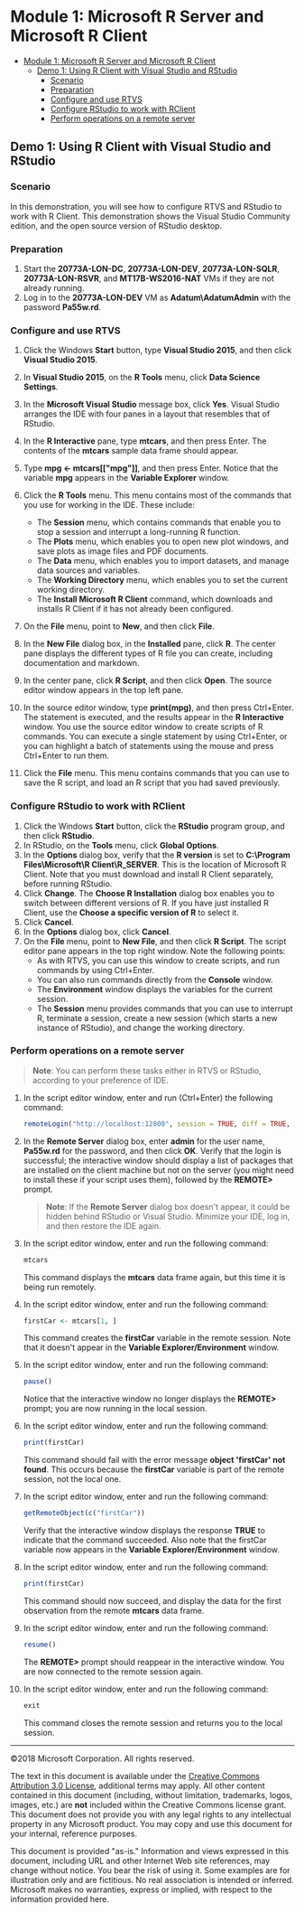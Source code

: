 # Module 1: Microsoft R Server and Microsoft R Client

- [Module 1: Microsoft R Server and Microsoft R Client](#module-1-microsoft-r-server-and-microsoft-r-client)
    - [Demo 1: Using R Client with Visual Studio and RStudio](#demo-1-using-r-client-with-visual-studio-and-rstudio)
        - [Scenario](#scenario)
        - [Preparation](#preparation)
        - [Configure and use RTVS](#configure-and-use-rtvs)
        - [Configure RStudio to work with RClient](#configure-rstudio-to-work-with-rclient)
        - [Perform operations on a remote server](#perform-operations-on-a-remote-server)

## Demo 1: Using R Client with Visual Studio and RStudio

### Scenario

In this demonstration, you will see how to configure RTVS and RStudio to work with R Client. This demonstration shows the Visual Studio Community edition, and the open source version of RStudio desktop.

### Preparation

1. Start the **20773A-LON-DC**, **20773A-LON-DEV**, **20773A-LON-SQLR**, **20773A-LON-RSVR**, and **MT17B-WS2016-NAT** VMs if they are not already running. 
2. Log in to the **20773A-LON-DEV** VM as **Adatum\AdatumAdmin** with the password **Pa55w.rd**.

### Configure and use RTVS

1. Click the Windows **Start** button, type **Visual Studio 2015**, and then click **Visual Studio 2015**.
2. In **Visual Studio 2015**, on the **R Tools** menu, click **Data Science Settings**.
3. In the **Microsoft Visual Studio** message box, click **Yes**. Visual Studio arranges the IDE with four panes in a layout that resembles that of RStudio.
4. In the **R Interactive** pane, type **mtcars**, and then press Enter. The contents of the **mtcars** sample data frame should appear.
5. Type **mpg <- mtcars[["mpg"]]**, and then press Enter. Notice that the variable **mpg** appears in the **Variable Explorer** window.
6. Click the **R Tools** menu. This menu contains most of the commands that you use for working in the IDE. These include:
    - The **Session** menu, which contains commands that enable you to stop a session and interrupt a long-running R function.
    - The **Plots** menu, which enables you to open new plot windows, and save plots as image files and PDF documents.
    - The **Data** menu, which enables you to import datasets, and manage data sources and variables.
    - The **Working Directory** menu, which enables you to set the current working directory.
    - The **Install Microsoft R Client** command, which downloads and installs R Client if it has not already been configured.
  
7. On the **File** menu, point to **New**, and then click **File**.
8. In the **New File** dialog box, in the **Installed** pane, click **R**. The center pane displays the different types of R file you can create, including documentation and markdown.
9. In the center pane, click **R Script**, and then click **Open**. The source editor window appears in the top left pane.
10. In the source editor window, type **print(mpg)**, and then press Ctrl+Enter. The statement is executed, and the results appear in the **R Interactive** window. You use the source editor window to create scripts of R commands. You can execute a single statement by using Ctrl+Enter, or you can highlight a batch of statements using the mouse and press Ctrl+Enter to run them.
11. Click the **File** menu. This menu contains commands that you can use to save the R script, and load an R script that you had saved previously.

### Configure RStudio to work with RClient

1. Click the Windows **Start** button, click the **RStudio** program group, and then click **RStudio**.
2. In RStudio, on the **Tools** menu, click **Global Options**.
3. In the **Options** dialog box, verify that the **R version** is set to **C:\\Program Files\\Microsoft\\R Client\\R_SERVER**. This is the location of Microsoft R Client. Note that you must download and install R Client separately, before running RStudio.
4. Click **Change**. The **Choose R Installation** dialog box enables you to switch between different versions of R. If you have just installed R Client, use the **Choose a specific version of R** to select it. 
5. Click **Cancel**.
6. In the **Options** dialog box, click **Cancel**.
7. On the **File** menu, point to **New File**, and then click **R Script**. The script editor pane appears in the top right window. Note the following points:
    - As with RTVS, you can use this window to create scripts, and run commands by using Ctrl+Enter.
    - You can also run commands directly from the **Console** window.
    - The **Environment** window displays the variables for the current session.
    - The **Session** menu provides commands that you can use to interrupt R, terminate a session, create a new session (which starts a new instance of RStudio), and change the working directory.

### Perform operations on a remote server

> **Note**: You can perform these tasks either in RTVS or RStudio, according to your preference of IDE.

1. In the script editor window, enter and run (Ctrl+Enter) the following command:

    ```R
    remoteLogin("http://localhost:12800", session = TRUE, diff = TRUE, commandline = TRUE)
    ```

2. In the **Remote Server** dialog box, enter **admin** for the user name, **Pa55w.rd** for the password, and then click **OK**. Verify that the login is successful; the interactive window should display a list of packages that are installed on the client machine but not on the server (you might need to install these if your script uses them), followed by the **REMOTE>** prompt.

    > **Note**: If the **Remote Server** dialog box doesn't appear, it could be hidden behind RStudio or Visual Studio. Minimize your IDE, log in, and then restore the IDE again.

3. In the script editor window, enter and run the following command:

    ```R
    mtcars
    ```

    This command displays the **mtcars** data frame again, but this time it is being run remotely.

4. In the script editor window, enter and run the following command:

    ```R
    firstCar <- mtcars[1, ]
    ```

    This command creates the **firstCar** variable in the remote session. Note that it doesn't appear in the **Variable Explorer/Environment** window.

5. In the script editor window, enter and run the following command:

    ```R
    pause()
    ```

    Notice that the interactive window no longer displays the **REMOTE>** prompt; you are now running in the local session.

6. In the script editor window, enter and run the following command:

    ```R
    print(firstCar)
    ```

    This command should fail with the error message **object 'firstCar' not found**. This occurs because the **firstCar** variable is part of the remote session, not the local one.

7. In the script editor window, enter and run the following command:

    ```R
    getRemoteObject(c("firstCar"))
    ```

    Verify that the interactive window displays the response **TRUE** to indicate that the command succeeded. Also note that the firstCar variable now appears in the **Variable Explorer/Environment** window.

8. In the script editor window, enter and run the following command:

    ```R
    print(firstCar)
    ```

    This command should now succeed, and display the data for the first observation from the remote **mtcars** data frame.

9.  In the script editor window, enter and run the following command:

    ```R
    resume()
    ```

    The **REMOTE>** prompt should reappear in the interactive window. You are now connected to the remote session again.

10. In the script editor window, enter and run the following command:

    ```R
    exit
    ```

    This command closes the remote session and returns you to the local session.

---

©2018 Microsoft Corporation. All rights reserved.

The text in this document is available under the [Creative Commons Attribution 3.0 License](https://creativecommons.org/licenses/by/3.0/legalcode), additional terms may apply. All other content contained in this document (including, without limitation, trademarks, logos, images, etc.) are **not** included within the Creative Commons license grant. This document does not provide you with any legal rights to any intellectual property in any Microsoft product. You may copy and use this document for your internal, reference purposes.

This document is provided "as-is." Information and views expressed in this document, including URL and other Internet Web site references, may change without notice. You bear the risk of using it. Some examples are for illustration only and are fictitious. No real association is intended or inferred. Microsoft makes no warranties, express or implied, with respect to the information provided here.